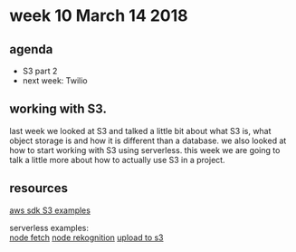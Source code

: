 # week 10 March 14 2018

## agenda 
- S3 part 2
- next week: Twilio

## working with S3.

last week we looked at S3 and talked a little bit about what S3 is, what object
storage is and how it is different than a database. we also looked at how to
start working with S3 using serverless. this week we are going to talk a little
more about how to actually use S3 in a project.

## resources

[aws sdk S3 examples](https://docs.aws.amazon.com/sdk-for-javascript/v2/developer-guide/s3-examples.html)

serverless examples:  
[node fetch](https://github.com/serverless/examples/tree/master/aws-node-fetch-file-and-store-in-s3)
[node rekognition](https://github.com/serverless/examples/tree/master/aws-node-rekognition-analysis-s3-image)
[upload to s3](https://github.com/serverless/examples/tree/master/aws-node-upload-to-s3-and-postprocess)
